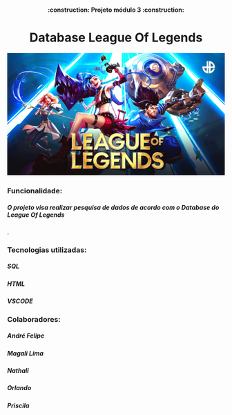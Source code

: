 <h4 align="center"> 
    :construction:  Projeto módulo 3  :construction:
</h4>
<h1 align="center"> Database League Of Legends </h1>
<img src="./img/lol.jpg">
<h3>Funcionalidade:</h3>
<h5>O projeto visa realizar pesquisa de dados de acordo com o Database do League Of Legends</h5>.
<h3>Tecnologias utilizadas:</h3>
<h5>SQL</h5>
<h5>HTML</h5>
<h5>VSCODE</h5>
<h3>Colaboradores:</h3>
<h5>André Felipe <a href=" https://github.com/AndreFelipeMoura">  </a></h5>
<h5>Magali Lima <a href=" https://github.com/AndreFelipeMoura">  </a></h5>
<h5>Nathali <a href="">  </a></h5>
<h5>Orlando <a href=" https://github.com/OrlandoBernardi">  </a></h5>
<h5>Priscila <a href=" https://github.com/priKSouza">  </a></h5>
